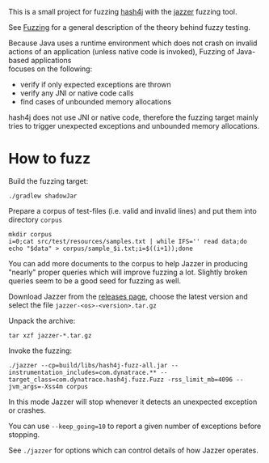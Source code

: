 This is a small project for fuzzing [hash4j](https://github.com/dynatrace-oss/hash4j) with the [jazzer](https://github.com/CodeIntelligenceTesting/jazzer/) fuzzing tool.

See [Fuzzing](https://en.wikipedia.org/wiki/Fuzzing) for a general description of the theory behind fuzzy testing.

Because Java uses a runtime environment which does not crash on invalid actions of an 
application (unless native code is invoked), Fuzzing of Java-based applications  
focuses on the following:

* verify if only expected exceptions are thrown
* verify any JNI or native code calls 
* find cases of unbounded memory allocations

hash4j does not use JNI or native code, therefore the fuzzing target mainly
tries to trigger unexpected exceptions and unbounded memory allocations.

# How to fuzz

Build the fuzzing target:

    ./gradlew shadowJar

Prepare a corpus of test-files (i.e. valid and invalid lines) and put them
into directory `corpus`

    mkdir corpus
    i=0;cat src/test/resources/samples.txt | while IFS='' read data;do echo "$data" > corpus/sample_$i.txt;i=$((i+1));done

You can add more documents to the corpus to help Jazzer in producing "nearly" 
proper queries which will improve fuzzing a lot. Slightly broken queries
seem to be a good seed for fuzzing as well.

Download Jazzer from the [releases page](https://github.com/CodeIntelligenceTesting/jazzer/releases), 
choose the latest version and select the file `jazzer-<os>-<version>.tar.gz`

Unpack the archive:

    tar xzf jazzer-*.tar.gz

Invoke the fuzzing:

    ./jazzer --cp=build/libs/hash4j-fuzz-all.jar --instrumentation_includes=com.dynatrace.** --target_class=com.dynatrace.hash4j.fuzz.Fuzz -rss_limit_mb=4096 --jvm_args=-Xss4m corpus

In this mode Jazzer will stop whenever it detects an unexpected exception 
or crashes.

You can use `--keep_going=10` to report a given number of exceptions before stopping.

See `./jazzer` for options which can control details of how Jazzer operates.
